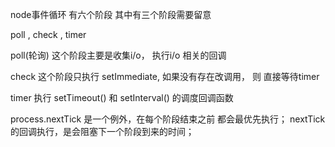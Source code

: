  node事件循环 有六个阶段 
 其中有三个阶段需要留意 

 poll , check , timer

 poll(轮询)  这个阶段主要是收集i/o， 执行i/o 相关的回调

 check 这个阶段只执行 setImmediate, 如果没有存在改调用， 则 直接等待timer

 timer  执行 setTimeout() 和 setInterval() 的调度回调函数

 process.nextTick 是一个例外，在每个阶段结束之前 都会最优先执行； nextTick 的回调执行，是会阻塞下一个阶段到来的时间；